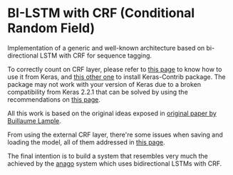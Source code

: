 # BI-LSTM with CRF (Conditional Random Field)

Implementation of a generic and well-known architecture based on bi-directional LSTM with CRF for sequence tagging.

To correctly count on CRF layer, please refer to
[this page](https://www.depends-on-the-definition.com/sequence-tagging-lstm-crf/) to know how to use it from Keras, and [this other one](https://github.com/keras-team/keras-contrib) to install Keras-Contrib package. The package may not work with your version of Keras due to a broken compatibility from Keras 2.2.1 that can be solved by using the recommendations on [this page](https://github.com/ekholabs/keras-contrib/commit/0dac2da8a19f34946448121c6b9c8535bfb22ce2).

All this work is based on the original ideas exposed in [original paper by Buillaume Lample](https://arxiv.org/pdf/1603.01360.pdf).

From using the external CRF layer, there're some issues when saving and loading the model, all of them addressed in [this page](https://github.com/keras-team/keras-contrib/issues/125).

The final intention is to build a system that resembles very much the achieved by the [anago](https://github.com/Hironsan/anago) system which uses bidirectional LSTMs with CRF.
